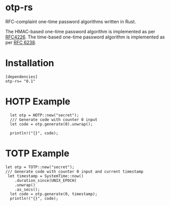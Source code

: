 # otp-rs

RFC-complaint one-time password algorithms written in Rust.

The HMAC-based one-time password algorithm is implemented as per [RFC4226](http://tools.ietf.org/html/rfc4226). The time-based one-time password algorithm is implemented as per [RFC 6238](http://tools.ietf.org/html/rfc6238).

# Installation

```
[dependencies]
otp-rs= "0.1"
```

# HOTP Example

```
  let otp = HOTP::new("secret");
  /// Generate code with counter 0 input
  let code = otp.generate(0).unwrap();

  println!("{}", code);
```

# TOTP Example

```
let otp = TOTP::new("secret");
/// Generate code with counter 0 input and current timestamp
 let timestamp = SystemTime::now()
    .duration_since(UNIX_EPOCH)
    .unwrap()
    .as_secs();
  let code = otp.generate(0, timestamp);
  println!("{}", code);
```
